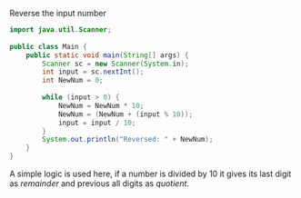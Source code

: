 Reverse the input number

```java
import java.util.Scanner;  
  
public class Main {  
    public static void main(String[] args) {  
        Scanner sc = new Scanner(System.in);  
        int input = sc.nextInt();  
        int NewNum = 0;  
  
        while (input > 0) {  
            NewNum = NewNum * 10;  
            NewNum = (NewNum + (input % 10));  
            input = input / 10;  
        }  
        System.out.println("Reversed: " + NewNum);  
    }  
}
```

A simple logic is used here, if a number is divided by 10 it gives its last digit as *remainder* and previous all digits as *quotient*.